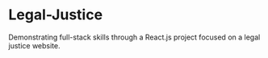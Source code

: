 # Legal-Justice
Demonstrating full-stack skills through a React.js project focused on a legal justice website.
